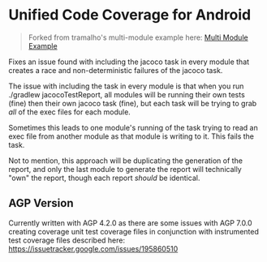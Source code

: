 # Unified Code Coverage for Android

> Forked from tramalho's multi-module example here:
> [Multi Module Example](https://github.com/tramalho/unified-code-coverage-android/tree/mixed-languages-multi-module)

Fixes an issue found with including the jacoco task in every module that creates a race and non-deterministic failures
of the jacoco task.

The issue with including the task in every module is that when you run ./gradlew jacocoTestReport, all modules will be running their
own tests (fine) then their own jacoco task (fine), but each task will be trying to grab _all_ of the exec files for each module.

Sometimes this leads to one module's running of the task trying to read an exec file from another module as that
module is writing to it. This fails the task.

Not to mention, this approach will be duplicating the generation of the report, and only the last module to generate the report
will technically "own" the report, though each report _should_ be identical.

## AGP Version

Currently written with AGP 4.2.0 as there are some issues with AGP 7.0.0 creating coverage unit test coverage files
in conjunction with instrumented test coverage files described here: https://issuetracker.google.com/issues/195860510